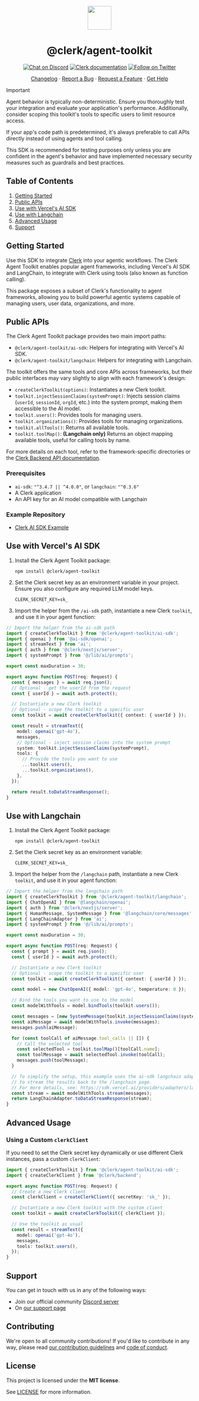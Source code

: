 <p align="center">
  <a href="https://clerk.com?utm_source=github&utm_medium=clerk_agent_toolkit" target="_blank" rel="noopener noreferrer">
    <picture>
      <source media="(prefers-color-scheme: dark)" srcset="https://images.clerk.com/static/logo-dark-mode-400x400.png">
      <img src="https://images.clerk.com/static/logo-light-mode-400x400.png" height="64">
    </picture>
  </a>
  <br />
  <h1 align="center">@clerk/agent-toolkit</h1>
</p>

<div align="center">

[![Chat on Discord](https://img.shields.io/discord/856971667393609759.svg?logo=discord)](https://clerk.com/discord)
[![Clerk documentation](https://img.shields.io/badge/documentation-clerk-green.svg)](https://clerk.com/docs?utm_source=github&utm_medium=clerk_agent_toolkit)
[![Follow on Twitter](https://img.shields.io/twitter/follow/ClerkDev?style=social)](https://twitter.com/intent/follow?screen_name=ClerkDev)

[Changelog](https://github.com/clerk/javascript/blob/main/packages/agent-toolkit/CHANGELOG.md)
·
[Report a Bug](https://github.com/clerk/javascript/issues/new?assignees=&labels=needs-triage&projects=&template=BUG_REPORT.yml)
·
[Request a Feature](https://feedback.clerk.com/roadmap)
·
[Get Help](https://clerk.com/contact/support?utm_source=github&utm_medium=clerk_agent_toolkit)

</div>

> [!IMPORTANT]
>
> Agent behavior is typically non-deterministic. Ensure you thoroughly test your integration and evaluate your application's performance. Additionally, consider scoping this toolkit's tools to specific users to limit resource access.
>
> If your app's code path is predetermined, it's always preferable to call APIs directly instead of using agents and tool calling.
>
> This SDK is recommended for testing purposes only unless you are confident in the agent's behavior and have implemented necessary security measures such as guardrails and best practices.

## Table of Contents

1. [Getting Started](#getting-started)
2. [Public APIs](#public-apis)
3. [Use with Vercel's AI SDK](#use-with-vercels-ai-sdk)
4. [Use with Langchain](#use-with-langchain)
5. [Advanced Usage](#advanced-usage)
6. [Support](#support)

## Getting Started

Use this SDK to integrate [Clerk](https://clerk.com/?utm_source=github&utm_medium=clerk_agent_toolkit) into your agentic workflows. The Clerk Agent Toolkit enables popular agent frameworks, including Vercel's AI SDK and LangChain, to integrate with Clerk using tools (also known as function calling).

This package exposes a subset of Clerk's functionality to agent frameworks, allowing you to build powerful agentic systems capable of managing users, user data, organizations, and more.

## Public APIs

The Clerk Agent Toolkit package provides two main import paths:

- `@clerk/agent-toolkit/ai-sdk`: Helpers for integrating with Vercel's AI SDK.
- `@clerk/agent-toolkit/langchain`: Helpers for integrating with Langchain.

The toolkit offers the same tools and core APIs across frameworks, but their public interfaces may vary slightly to align with each framework's design:

- `createClerkToolkit(options)`: Instantiates a new Clerk toolkit.
- `toolkit.injectSessionClaims(systemPrompt)`: Injects session claims (`userId`, `sessionId`, `orgId`, etc.) into the system prompt, making them accessible to the AI model.
- `toolkit.users()`: Provides tools for managing users.
- `toolkit.organizations()`: Provides tools for managing organizations.
- `toolkit.allTools()`: Returns all available tools.
- `toolkit.toolMap()`: **(Langchain only)** Returns an object mapping available tools, useful for calling tools by name.

For more details on each tool, refer to the framework-specific directories or the [Clerk Backend API documentation](https://clerk.com/docs/reference/backend-api).

### Prerequisites

- `ai-sdk`: `"^3.4.7 || ^4.0.0"`, or `langchain`: `"^0.3.6"`
- A Clerk application
- An API key for an AI model compatible with Langchain

### Example Repository

- [Clerk AI SDK Example](https://github.com/clerk/agent-toolkit-example)

## Use with Vercel's AI SDK

1. Install the Clerk Agent Toolkit package:

   ```shell
   npm install @clerk/agent-toolkit
   ```

2. Set the Clerk secret key as an environment variable in your project. Ensure you also configure any required LLM model keys.

   ```
   CLERK_SECRET_KEY=sk_
   ```

3. Import the helper from the `/ai-sdk` path, instantiate a new Clerk `toolkit`, and use it in your agent function:

```typescript
// Import the helper from the ai-sdk path
import { createClerkToolkit } from '@clerk/agent-toolkit/ai-sdk';
import { openai } from '@ai-sdk/openai';
import { streamText } from 'ai';
import { auth } from '@clerk/nextjs/server';
import { systemPrompt } from '@/lib/ai/prompts';

export const maxDuration = 30;

export async function POST(req: Request) {
  const { messages } = await req.json();
  // Optional - get the userId from the request
  const { userId } = await auth.protect();

  // Instantiate a new Clerk toolkit
  // Optional - scope the toolkit to a specific user
  const toolkit = await createClerkToolkit({ context: { userId } });

  const result = streamText({
    model: openai('gpt-4o'),
    messages,
    // Optional - inject session claims into the system prompt
    system: toolkit.injectSessionClaims(systemPrompt),
    tools: {
      // Provide the tools you want to use
      ...toolkit.users(),
      ...toolkit.organizations(),
    },
  });

  return result.toDataStreamResponse();
}
```

## Use with Langchain

1. Install the Clerk Agent Toolkit package:

   ```shell
   npm install @clerk/agent-toolkit
   ```

2. Set the Clerk secret key as an environment variable:

   ```shell
   CLERK_SECRET_KEY=sk_
   ```

3. Import the helper from the `/langchain` path, instantiate a new Clerk `toolkit`, and use it in your agent function:

```typescript
// Import the helper from the langchain path
import { createClerkToolkit } from '@clerk/agent-toolkit/langchain';
import { ChatOpenAI } from '@langchain/openai';
import { auth } from '@clerk/nextjs/server';
import { HumanMessage, SystemMessage } from '@langchain/core/messages';
import { LangChainAdapter } from 'ai';
import { systemPrompt } from '@/lib/ai/prompts';

export const maxDuration = 30;

export async function POST(req: Request) {
  const { prompt } = await req.json();
  const { userId } = await auth.protect();

  // Instantiate a new Clerk toolkit
  // Optional - scope the toolkit to a specific user
  const toolkit = await createClerkToolkit({ context: { userId } });

  const model = new ChatOpenAI({ model: 'gpt-4o', temperature: 0 });

  // Bind the tools you want to use to the model
  const modelWithTools = model.bindTools(toolkit.users());

  const messages = [new SystemMessage(toolkit.injectSessionClaims(systemPrompt)), new HumanMessage(prompt)];
  const aiMessage = await modelWithTools.invoke(messages);
  messages.push(aiMessage);

  for (const toolCall of aiMessage.tool_calls || []) {
    // Call the selected tool
    const selectedTool = toolkit.toolMap()[toolCall.name];
    const toolMessage = await selectedTool.invoke(toolCall);
    messages.push(toolMessage);
  }

  // To simplify the setup, this example uses the ai-sdk langchain adapter
  // to stream the results back to the /langchain page.
  // For more details, see: https://sdk.vercel.ai/providers/adapters/langchain
  const stream = await modelWithTools.stream(messages);
  return LangChainAdapter.toDataStreamResponse(stream);
}
```

## Advanced Usage

### Using a Custom `clerkClient`

If you need to set the Clerk secret key dynamically or use different Clerk instances, pass a custom `clerkClient`:

```typescript
import { createClerkToolkit } from '@clerk/agent-toolkit/ai-sdk';
import { createClerkClient } from '@clerk/backend';

export async function POST(req: Request) {
  // Create a new Clerk client
  const clerkClient = createClerkClient({ secretKey: 'sk_' });

  // Instantiate a new Clerk toolkit with the custom client
  const toolkit = await createClerkToolkit({ clerkClient });

  // Use the toolkit as usual
  const result = streamText({
    model: openai('gpt-4o'),
    messages,
    tools: toolkit.users(),
  });
}
```

## Support

You can get in touch with us in any of the following ways:

- Join our official community [Discord server](https://clerk.com/discord)
- On [our support page](https://clerk.com/contact/support?utm_source=github&utm_medium=clerk_agent_toolkit)

## Contributing

We're open to all community contributions! If you'd like to contribute in any way, please read [our contribution guidelines](https://github.com/clerk/javascript/blob/main/docs/CONTRIBUTING.md) and [code of conduct](https://github.com/clerk/javascript/blob/main/docs/CODE_OF_CONDUCT.md).

## License

This project is licensed under the **MIT license**.

See [LICENSE](https://github.com/clerk/javascript/blob/main/packages/agent-toolkit/LICENSE) for more information.
